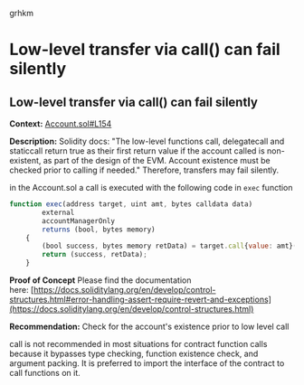 grhkm
#  Low-level transfer via call() can fail silently

##  Low-level transfer via call() can fail silently

**Context:**
[Account.sol#L154](https://github.com/sherlock-audit/2022-08-sentiment-0xSmartContract/blob/main/protocol/src/core/Account.sol#L154)

**Description:**
Solidity docs:
"The low-level functions call, delegatecall and staticcall return true as their first return value if the account called is non-existent, as part of the design of the EVM. Account existence must be checked prior to calling if needed."
 Therefore, transfers may fail silently.


in the Account.sol a call is executed with the following code in ```exec``` function

```js
function exec(address target, uint amt, bytes calldata data)
        external
        accountManagerOnly
        returns (bool, bytes memory)
    {
        (bool success, bytes memory retData) = target.call{value: amt}(data);
        return (success, retData);
    }
```

**Proof of Concept**
Please find the documentation here: [https://docs.soliditylang.org/en/develop/control-structures.html#error-handling-assert-require-revert-and-exceptions](https://docs.soliditylang.org/en/develop/control-structures.html)


**Recommendation:**
Check for the account's existence prior to low level call

call is not recommended in most situations for contract function calls because it bypasses type checking, function existence check, and argument packing. It is preferred to import the interface of the contract to call functions on it.